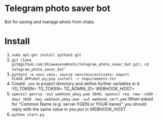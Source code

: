# Telegram photo saver bot
Bot for saving and manage photo from chats.
# Install
1) ```sudo apt-get install python3 git```
2) ```git clone git@github.com:ShiawasenaHoshi/telegram_photo_saver_bot.git; cd telegram_photo_saver_bot```'
3) ```python3 -m venv venv; source venv/bin/activate; export FLASK_APP=bot.py;pip install -r requirements.txt```
4) Create ```.env``` in project directory and define further variables in it:
YD_TOKEN=<yandex disk token>
TG_TOKEN=<telegram token>
TG_ADMIN_ID=<telegram bot owner id>
WEBHOOK_HOST=<VPS ip>
5) ```openssl genrsa -out webhook_pkey.pem 2048; openssl req -new -x509 -days 3650 -key webhook_pkey.pem -out webhook_cert.pem```
When asked for "Common Name (e.g. server FQDN or YOUR name)" you should reply with the same value in you put in WEBHOOK_HOST
6) ```python start.py```
